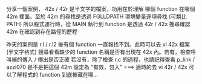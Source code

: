 分享一個案例，
42x / 42r 是半文字的檔案，功用在於理解  哪個 function 在哪個 42m 裡面。至於 42m 的尋找是透過 FGLLDPATH 環境變量逐項尋找  (可類比 PATH)
所以程式運行時，從 MAIN 執行到 function 是透過 42r / 42x 搜尋確認 42m 在確認到存在路徑的歷程

昨天的案例是 r.l / r.l2 後有個 function 一直報找不到。此時可以去 vi  42x 檔案 (半文字格式)  搜尋看看缺少的 function 名稱是否有出現在 42x 內。若有，檢查呼叫端的傳入 / 傳出是否正確
若沒有，除了檢查 r.c 的過程，也請記得查看  p_link / azzi070 是不是把這個 42m 設定為 "有效，包入" 
===> 適時的去 vi 42r / 42x 可以了解程式的 function 到底被藏在哪...